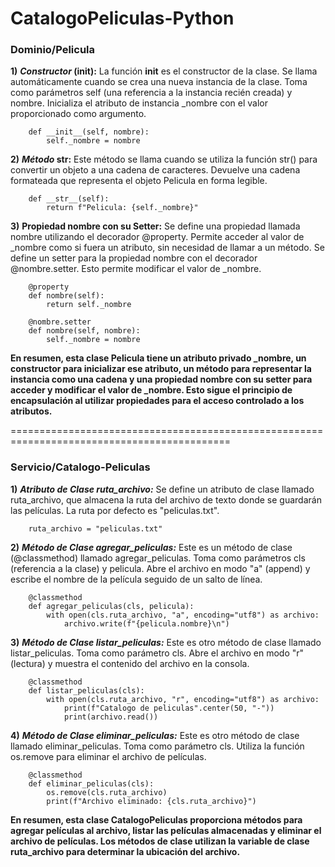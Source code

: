 # CatalogoPeliculas-Python

### **Dominio/Pelicula**

**1)** **_Constructor_ (__init__):**
La función __init__ es el constructor de la clase. Se llama automáticamente cuando se crea una nueva instancia de la clase.
Toma como parámetros self (una referencia a la instancia recién creada) y nombre.
Inicializa el atributo de instancia _nombre con el valor proporcionado como argumento.

```
    def __init__(self, nombre):
        self._nombre = nombre
```
 **2)** **_Método_ __str__:**
Este método se llama cuando se utiliza la función str() para convertir un objeto a una cadena de caracteres.
Devuelve una cadena formateada que representa el objeto Pelicula en forma legible.

```
    def __str__(self):
        return f"Pelicula: {self._nombre}"
```
**3)** **Propiedad nombre con su Setter:**
Se define una propiedad llamada nombre utilizando el decorador @property.
Permite acceder al valor de _nombre como si fuera un atributo, sin necesidad de llamar a un método.
Se define un setter para la propiedad nombre con el decorador @nombre.setter. Esto permite modificar el valor de _nombre.

```
    @property
    def nombre(self):
        return self._nombre

    @nombre.setter
    def nombre(self, nombre):
        self._nombre = nombre
```
**En resumen, esta clase Pelicula tiene un atributo privado _nombre, un constructor para inicializar ese atributo, un método para representar la instancia como una cadena y una propiedad nombre con su setter para acceder y modificar el valor de _nombre. Esto sigue el principio de encapsulación al utilizar propiedades para el acceso controlado a los atributos.**

============================================================================================
### **Servicio/Catalogo-Peliculas**

**1)** **_Atributo de Clase ruta_archivo:_**
Se define un atributo de clase llamado ruta_archivo, que almacena la ruta del archivo de texto donde se guardarán las películas.
La ruta por defecto es "peliculas.txt".

```
    ruta_archivo = "peliculas.txt"
```
**2)** **_Método de Clase agregar_peliculas:_**
Este es un método de clase (@classmethod) llamado agregar_peliculas.
Toma como parámetros cls (referencia a la clase) y pelicula.
Abre el archivo en modo "a" (append) y escribe el nombre de la película seguido de un salto de línea.

```
    @classmethod
    def agregar_peliculas(cls, pelicula):
        with open(cls.ruta_archivo, "a", encoding="utf8") as archivo:
            archivo.write(f"{pelicula.nombre}\n")
```
**3)** **_Método de Clase listar_peliculas:_**
Este es otro método de clase llamado listar_peliculas.
Toma como parámetro cls.
Abre el archivo en modo "r" (lectura) y muestra el contenido del archivo en la consola.

```
    @classmethod
    def listar_peliculas(cls):
        with open(cls.ruta_archivo, "r", encoding="utf8") as archivo:
            print(f"Catalogo de peliculas".center(50, "-"))
            print(archivo.read())
```
**4)** **_Método de Clase eliminar_peliculas:_**
Este es otro método de clase llamado eliminar_peliculas.
Toma como parámetro cls.
Utiliza la función os.remove para eliminar el archivo de películas.

```
    @classmethod
    def eliminar_peliculas(cls):
        os.remove(cls.ruta_archivo)
        print(f"Archivo eliminado: {cls.ruta_archivo}")
```
**En resumen, esta clase CatalogoPeliculas proporciona métodos para agregar películas al archivo, listar las películas almacenadas y eliminar el archivo de películas. Los métodos de clase utilizan la variable de clase ruta_archivo para determinar la ubicación del archivo.**



